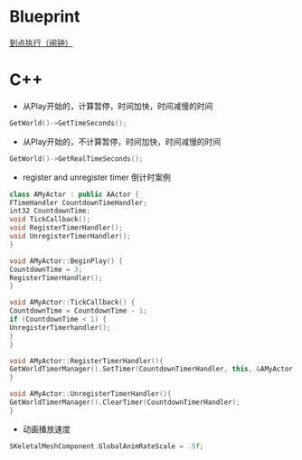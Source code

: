 







# Blueprint
[到点执行（闹钟）](https://docs.unrealengine.com/latest/INT/Gameplay/HowTo/UseTimers/Blueprints/)

# C++

* 从Play开始的，计算暂停，时间加快，时间减慢的时间
```c++
GetWorld()->GetTimeSeconds();
```

* 从Play开始的，不计算暂停，时间加快，时间减慢的时间
```c++
GetWorld()->GetRealTimeSeconds();
```

* register and unregister timer
倒计时案例
```c++
class AMyActor : public AActor {
FTimeHandler CountdownTimeHandler;
int32 CountdownTime;
void TickCallback();
void RegisterTimerHandler();
void UnregisterTimerHandler();
}

void AMyActor::BeginPlay() {
CountdownTime = 3;
RegisterTimerHandler();
}

void AMyActor::TickCallback() {
CountdownTime = CountdownTime - 1;
if (CountdownTime < 1) {
UnregisterTimerhandler();
}
}

void AMyActor::RegisterTimerHandler(){
GetWorldTimerManager().SetTimer(CountdownTimerHandler, this, &AMyActor::TickCallback, 1,0f, true);
}

void AMyActor::UnregisterTimerHandler(){
GetWorldTimerManager().ClearTimer(CountdownTimerHandler);
}
```

* 动画播放速度
```c++
SKeletalMeshComponent.GlobalAnimRateScale = .5f;
```
